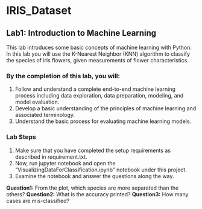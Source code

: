 # IRIS_Dataset

## Lab1: Introduction to Machine Learning

This lab introduces some basic concepts of machine learning with Python. In this lab you will use the K-Nearest Neighbor (KNN) algorithm to classify the species of iris flowers, given measurements of flower characteristics.

### By the completion of this lab, you will:

1. Follow and understand a complete end-to-end machine learning process including data exploration, data preparation, modeling, and model evaluation.
2. Develop a basic understanding of the principles of machine learning and associated terminology.
3. Understand the basic process for evaluating machine learning models.

### Lab Steps

1. Make sure that you have completed the setup requirements as described in requirement.txt.
2. Now, run jupyter notebook and open the “VisualizingDataForClassification.ipynb” notebook under this project.
3. Examine the notebook and answer the questions along the way.

**Question1:** From the plot, which species are more separated than the others?
**Question2:** What is the accuracy printed?
**Question3:** How many cases are mis-classified?
